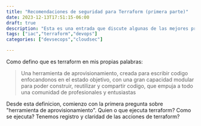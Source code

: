 ```yaml
---
title: "Recomendaciones de seguridad para Terraform (primera parte)"
date: 2023-12-13T17:51:15-06:00
draft: true
description: "Esta es una entrada que discute algunas de las mejores practicas de seguridad en infrastructura como codigo (iac por sus siglas en ingles), y forma parte de una serie de entradas sobre seguridad como codigo. En esta entrada, me estare enfocando en particular con Hashicorp Terraform y en como podemos hacer nuestro codigo y modulos mas seguros."
tags: ["iac","terraform","devops"]
categories: ["devsecops","cloudsec"]

---
```

Como defino que es terraform en mis propias palabras:

> Una herramienta de aprovisionamiento, creada para escribir codigo enfocandonos en el estado objetivo, con una gran capacidad modular para poder construir, reutilizar y compartir codigo, que empuja a todo una comunidad de profesionales y entusiastas

Desde esta definicion, comienzo con la primera pregunta sobre "herramienta de aprovisionamiento". Quien o que ejecuta terraform? Como se ejecuta? Tenemos registro y claridad de las acciones de terraform?
